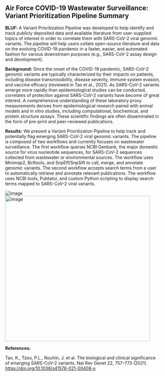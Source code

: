 <h2>Air Force COVID-19 Wastewater Surveillance:
Variant Prioritization Pipeline Summary</h2>

**BLUF:** A Variant Prioritization Pipeline was developed to help identify and track publicly deposited data and available literature from user-supplied topics of interest in order to correlate them with SARS-CoV-2 viral genomic variants. The pipeline will help users collate open-source literature and data on the evolving COVID-19 pandemic in a faster, easier, and automated fashion for various downstream purposes (e.g., SARS-CoV-2 assay design and development).  

**Background:** Since the onset of the COVID-19 pandemic, SARS-CoV-2 genomic variants are typically characterized by their impacts on patients, including disease transmissibility, disease severity, immune system evasion, and vaccine efficacy (reviewed in Tao et al., 2021). As SARS-CoV-2 variants emerge more rapidly than epidemiological studies can be conducted, correlates of protection against SARS-CoV-2 variants have become of great interest. A comprehensive understanding of these laboratory proxy measurements derives from epidemiological research paired with animal models and in vitro studies, including computational, biochemical, and protein structure assays. These scientific findings are often disseminated in the form of pre-print and peer-reviewed publications.

**Results:** We present a Variant Prioritization Pipeline to help track and potentially flag emerging SARS-CoV-2 viral genomic variants. The pipeline is composed of two workflows and currently focuses on wastewater surveillance. The first workflow queries NCBI Genbank, the major domestic source for virus nucleotide sequences, for SARS-CoV-2 sequences collected from wastewater or environmental sources. The workflow uses Minimap2, Bcftools, and SnpEff/SnpSift to call, merge, and annotate genomic variants.    The second workflow accepts search terms from a user to automatically retrieve and annotate relevant publications. The workflow uses NCBI tools, Pubtator, and custom Python scripting to display search terms mapped to SARS-CoV-2 viral variants. 

 ![image](https://user-images.githubusercontent.com/99741809/155771571-bc4c0002-c8c1-44db-b179-2aaf04302b92.png)
 <img width="470" alt="image" src="https://user-images.githubusercontent.com/99741809/155771598-d1efe1d9-405b-41e5-9ba2-e7dfa5c50f4d.png">

 
**References:**

Tao, K., Tzou, P.L., Nouhin, J. et al. The biological and clinical significance of emerging SARS-CoV-2 variants. Nat Rev Genet 22, 757–773 (2021). https://doi.org/10.1038/s41576-021-00408-x

